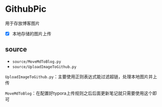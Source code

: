 # GithubPic
用于存放博客图片
- [x] 本地存储的图片上传
## source
* `source/MoveMdToBlog.py`
* `source/UploadImageToGithub.py`

`UploadImageToGithub.py`：主要使用正则表达式能过滤超链，处理本地图片并上传

`MoveMdToBlog`：在配置好typora上传规则之后后面更新笔记就只需要使用这个即可
